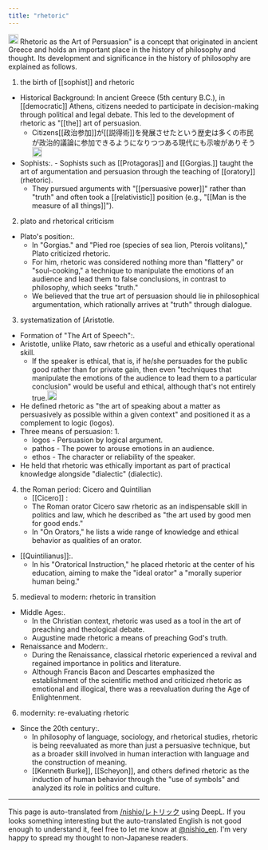 ```yaml
---
title: "rhetoric"
---
```


<img src='https://scrapbox.io/api/pages/nishio-en/GPT/icon' alt='GPT.icon' height="19.5"/>
Rhetoric as the Art of Persuasion" is a concept that originated in ancient Greece and holds an important place in the history of philosophy and thought. Its development and significance in the history of philosophy are explained as follows.

1. the birth of [[sophist]] and rhetoric
- Historical Background: In ancient Greece (5th century B.C.), in [[democratic]] Athens, citizens needed to participate in decision-making through political and legal debate. This led to the development of rhetoric as "[[the]] art of persuasion.
    - Citizens[[政治参加]]が[[説得術]]を発展させたという歴史は多くの市民が政治的議論に参加できるようになりつつある現代にも示唆がありそう<img src='https://scrapbox.io/api/pages/nishio-en/nishio/icon' alt='nishio.icon' height="19.5"/>
- Sophists:.
        - Sophists such as [[Protagoras]] and [[Gorgias.]] taught the art of argumentation and persuasion through the teaching of [[oratory]] (rhetoric).
    - They pursued arguments with "[[persuasive power]]" rather than "truth" and often took a [[relativistic]] position (e.g., "[[Man is the measure of all things]]").

2. plato and rhetorical criticism
- Plato's position:.
    - In "Gorgias." and "Pied roe (species of sea lion, Pterois volitans)," Plato criticized rhetoric.
    - For him, rhetoric was considered nothing more than "flattery" or "soul-cooking," a technique to manipulate the emotions of an audience and lead them to false conclusions, in contrast to philosophy, which seeks "truth."
    - We believed that the true art of persuasion should lie in philosophical argumentation, which rationally arrives at "truth" through dialogue.

3. systematization of [Aristotle.
- Formation of "The Art of Speech":.
- Aristotle, unlike Plato, saw rhetoric as a useful and ethically operational skill.
    - If the speaker is ethical, that is, if he/she persuades for the public good rather than for private gain, then even "techniques that manipulate the emotions of the audience to lead them to a particular conclusion" would be useful and ethical, although that's not entirely true.<img src='https://scrapbox.io/api/pages/nishio-en/nishio/icon' alt='nishio.icon' height="19.5"/>
- He defined rhetoric as "the art of speaking about a matter as persuasively as possible within a given context" and positioned it as a complement to logic (logos).
- Three means of persuasion: 1.
    - logos - Persuasion by logical argument.
    - pathos - The power to arouse emotions in an audience.
    - ethos - The character or reliability of the speaker.
- He held that rhetoric was ethically important as part of practical knowledge alongside "dialectic" (dialectic).

4. the Roman period: Cicero and Quintilian
    - [[Cicero]] :
    - The Roman orator Cicero saw rhetoric as an indispensable skill in politics and law, which he described as "the art used by good men for good ends."
    - In "On Orators," he lists a wide range of knowledge and ethical behavior as qualities of an orator.
- [[Quintilianus]]:.
    - In his "Oratorical Instruction," he placed rhetoric at the center of his education, aiming to make the "ideal orator" a "morally superior human being."

5. medieval to modern: rhetoric in transition
- Middle Ages:.
    - In the Christian context, rhetoric was used as a tool in the art of preaching and theological debate.
    - Augustine made rhetoric a means of preaching God's truth.
- Renaissance and Modern:.
    - During the Renaissance, classical rhetoric experienced a revival and regained importance in politics and literature.
    - Although Francis Bacon and Descartes emphasized the establishment of the scientific method and criticized rhetoric as emotional and illogical, there was a reevaluation during the Age of Enlightenment.

6. modernity: re-evaluating rhetoric
- Since the 20th century:.
    - In philosophy of language, sociology, and rhetorical studies, rhetoric is being reevaluated as more than just a persuasive technique, but as a broader skill involved in human interaction with language and the construction of meaning.
    - [[Kenneth Burke]], [[Scheyon]], and others defined rhetoric as the induction of human behavior through the "use of symbols" and analyzed its role in politics and culture.

---
This page is auto-translated from [/nishio/レトリック](https://scrapbox.io/nishio/レトリック) using DeepL. If you looks something interesting but the auto-translated English is not good enough to understand it, feel free to let me know at [@nishio_en](https://twitter.com/nishio_en). I'm very happy to spread my thought to non-Japanese readers.